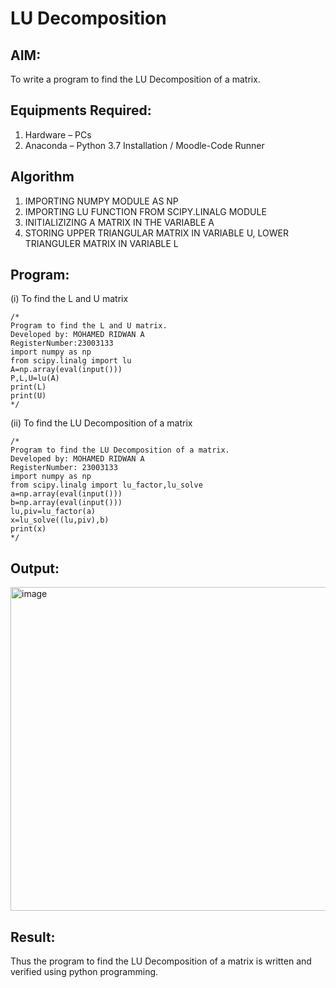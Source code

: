 # LU Decomposition 

## AIM:
To write a program to find the LU Decomposition of a matrix.

## Equipments Required:
1. Hardware – PCs
2. Anaconda – Python 3.7 Installation / Moodle-Code Runner

## Algorithm
1. IMPORTING NUMPY MODULE AS NP 
2. IMPORTING LU FUNCTION FROM SCIPY.LINALG MODULE
3. INITIALIZIZING A MATRIX IN THE VARIABLE A
4. STORING UPPER TRIANGULAR MATRIX IN VARIABLE U, LOWER TRIANGULER MATRIX IN VARIABLE L

## Program:
(i) To find the L and U matrix
```
/*
Program to find the L and U matrix.
Developed by: MOHAMED RIDWAN A
RegisterNumber:23003133
import numpy as np
from scipy.linalg import lu
A=np.array(eval(input()))
P,L,U=lu(A)
print(L)
print(U) 
*/
```
(ii) To find the LU Decomposition of a matrix
```
/*
Program to find the LU Decomposition of a matrix.
Developed by: MOHAMED RIDWAN A
RegisterNumber: 23003133
import numpy as np
from scipy.linalg import lu_factor,lu_solve
a=np.array(eval(input()))
b=np.array(eval(input()))
lu,piv=lu_factor(a)
x=lu_solve((lu,piv),b)
print(x)
*/
```

## Output:
<img width="518" alt="image" src="https://github.com/MOHAMEDRIDWAN/LU-Decomposition/assets/146993368/0776e590-79b1-4a77-b559-880d06da4a7f">


## Result:
Thus the program to find the LU Decomposition of a matrix is written and verified using python programming.

